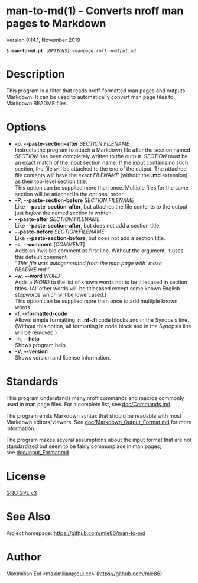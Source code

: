 [//]: # (This file was autogenerated from the man page with 'make README.md')

# man-to-md(1) - Converts nroff man pages to Markdown

Version 0.14.1, November 2019

<pre><code>$ <b>man-to-md.pl</b> [<i>OPTIONS</i>] &lt;<i>manpage.roff</i> &gt;<i>output.md</i></code></pre>

# Description

This program is a filter
that reads nroff-formatted man pages
and outputs Markdown.
It can be used to automatically convert
man page files
to Markdown README files.

# Options


* **-p**, **--paste-section-after** _SECTION_:_FILENAME_  
  Instructs the program to attach a Markdown file
  after the section named _SECTION_
  has been completely written to the output.
  _SECTION_ must be an exact match of the input section name.
  If the input contains no such section,
  the file will be attached to the end of the output.
  The attached file contents will have the exact _FILENAME_ (without the **.md** extension)
  as their top-level section title.  
  This option can be supplied more than once.
  Multiple files for the same section will be attached in the options' order.
* **-P**, **--paste-section-before** _SECTION_:_FILENAME_  
  Like **--paste-section-after**,
  but attaches the file contents
  to the output
  just _before_ the named section is written.
* **--paste-after** _SECTION_:_FILENAME_  
  Like **--paste-section-after**, but does not add a section title.
* **--paste-before** _SECTION_:_FILENAME_  
  Like **--paste-section-before**, but does not add a section title.
* **-c**, **--comment** [_COMMENT_]  
  Adds an invisible comment as first line.
  Without the argument, it uses this default comment:  
  “_This file was autogenerated from the man page with 'make README.md'_”.
* **-w**, **--word** _WORD_  
  Adds a _WORD_ to the list of known words
  not to be titlecased in section titles.
  (All other words will be titlecased
  except some known English stopwords which will be lowercased.)  
  This option can be supplied more than once
  to add multiple known words.
* **-f**, **--formatted-code**  
  Allows simple formatting in **.nf**-**.fi** code blocks
  and in the Synopsis line.
  (Without this option,
  all formatting in code block and in the Synopsis line
  will be removed.)
* **-h**, **--help**  
  Shows program help.
* **-V**, **--version**  
  Shows version and license information.

# Standards

This program understands many nroff commands and macros commonly used in man page files.
For a complete list, see&nbsp;[doc/Commands.md](doc/Commands.md).

The program emits Markdown syntax
that should be readable with most Markdown editors/viewers.
See&nbsp;[doc/Markdown_Output_Format.md](doc/Markdown_Output_Format.md)
for more information.

The program makes several assumptions about the input format
that are not standardized
but seem to be fairly commonplace
in man pages; see&nbsp;[doc/Input_Format.md](doc/Input_Format.md).

# License

[GNU GPL v3](http://gnu.org/licenses/gpl.html)

# See Also

Project homepage:
https://github.com/mle86/man-to-md

# Author

Maximilian Eul
&lt;[maximilian@eul.cc](mailto:maximilian@eul.cc)&gt;
(https://github.com/mle86)
